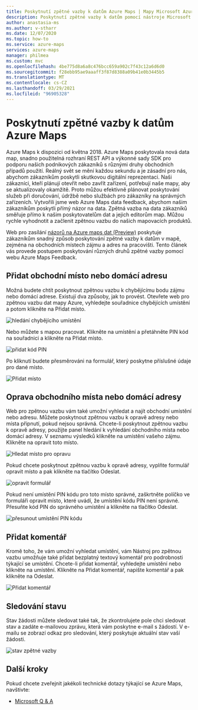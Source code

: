 ```yaml
---
title: Poskytnutí zpětné vazby k datům Azure Maps | Mapy Microsoft Azure
description: Poskytnutí zpětné vazby k datům pomocí nástroje Microsoft Azure Maps feedback tool.
author: anastasia-ms
ms.author: v-stharr
ms.date: 12/07/2020
ms.topic: how-to
ms.service: azure-maps
services: azure-maps
manager: philmea
ms.custom: mvc
ms.openlocfilehash: 4be775d8a6a8c476bcc659a902c7f43c12a6d6d0
ms.sourcegitcommit: f28ebb95ae9aaaff3f87d8388a09b41e0b3445b5
ms.translationtype: MT
ms.contentlocale: cs-CZ
ms.lasthandoff: 03/29/2021
ms.locfileid: "96905328"
---
```

# <a name="provide-data-feedback-to-azure-maps"></a>Poskytnutí zpětné vazby k datům Azure Maps

Azure Maps k dispozici od května 2018. Azure Maps poskytovala nová data map, snadno použitelná rozhraní REST API a výkonné sady SDK pro podporu našich podnikových zákazníků s různými druhy obchodních případů použití. Reálný svět se mění každou sekundu a je zásadní pro nás, abychom zákazníkům poskytli skutkovou digitální reprezentaci. Naši zákazníci, kteří plánují otevřít nebo zavřít zařízení, potřebují naše mapy, aby se aktualizovaly okamžitě. Proto můžou efektivně plánovat poskytování služeb při doručování, údržbě nebo službách pro zákazníky na správných zařízeních. Vytvořili jsme web Azure Maps data feedback, abychom našim zákazníkům poskytli přímý názor na data. Zpětná vazba na data zákazníků směřuje přímo k našim poskytovatelům dat a jejich editorům map. Můžou rychle vyhodnotit a začlenit zpětnou vazbu do našich mapovacích produktů.  

Web pro zasílání [názorů na Azure maps dat (Preview)](https://feedback.azuremaps.com) poskytuje zákazníkům snadný způsob poskytování zpětné vazby k datům v mapě, zejména na obchodních místech zájmu a adres na pracovišti. Tento článek vás provede postupem poskytování různých druhů zpětné vazby pomocí webu Azure Maps Feedback.

## <a name="add-a-business-place-or-a-residential-address"></a>Přidat obchodní místo nebo domácí adresu 

Možná budete chtít poskytnout zpětnou vazbu k chybějícímu bodu zájmu nebo domácí adrese. Existují dva způsoby, jak to provést. Otevřete web pro zpětnou vazbu dat mapy Azure, vyhledejte souřadnice chybějících umístění a potom klikněte na Přidat místo.

  ![hledání chybějícího umístění](./media/how-to-use-feedback-tool/search-poi.png)

Nebo můžete s mapou pracovat. Klikněte na umístění a přetáhněte PIN kód na souřadnici a klikněte na Přidat místo.

  ![přidat kód PIN](./media/how-to-use-feedback-tool/add-poi.png)

Po kliknutí budete přesměrováni na formulář, který poskytne příslušné údaje pro dané místo.

  ![Přidat místo](./media/how-to-use-feedback-tool/add-a-place.png)

## <a name="fix-a-business-place-or-a-residential-address"></a>Oprava obchodního místa nebo domácí adresy 

Web pro zpětnou vazbu vám také umožní vyhledat a najít obchodní umístění nebo adresu. Můžete poskytnout zpětnou vazbu k opravě adresy nebo místa připnutí, pokud nejsou správná. Chcete-li poskytnout zpětnou vazbu k opravě adresy, použijte panel hledání k vyhledání obchodního místa nebo domácí adresy. V seznamu výsledků klikněte na umístění vašeho zájmu. Klikněte na opravit toto místo.

  ![Hledat místo pro opravu](./media/how-to-use-feedback-tool/fix-place.png)

Pokud chcete poskytnout zpětnou vazbu k opravě adresy, vyplňte formulář opravit místo a pak klikněte na tlačítko Odeslat.

  ![opravit formulář](./media/how-to-use-feedback-tool/fix-form.png)

Pokud není umístění PIN kódu pro toto místo správné, zaškrtněte políčko ve formuláři opravit místo, které uvádí, že umístění kódu PIN není správné. Přesuňte kód PIN do správného umístění a klikněte na tlačítko Odeslat.

  ![přesunout umístění PIN kódu](./media/how-to-use-feedback-tool/move-pin.png)

## <a name="add-a-comment"></a>Přidat komentář 

Kromě toho, že vám umožní vyhledat umístění, vám Nástroj pro zpětnou vazbu umožňuje také přidat bezplatný textový komentář pro podrobnosti týkající se umístění. Chcete-li přidat komentář, vyhledejte umístění nebo klikněte na umístění. Klikněte na Přidat komentář, napište komentář a pak klikněte na Odeslat.

  ![Přidat komentář](./media/how-to-use-feedback-tool/add-comment.png)

## <a name="track-status"></a>Sledování stavu 

Stav žádosti můžete sledovat také tak, že zkontrolujete pole chci sledovat stav a zadáte e-mailovou zprávu, která vám poskytne e-mail s žádostí. V e-mailu se zobrazí odkaz pro sledování, který poskytuje aktuální stav vaší žádosti. 

  ![stav zpětné vazby](./media/how-to-use-feedback-tool/feedback-status.png)


## <a name="next-steps"></a>Další kroky

Pokud chcete zveřejnit jakékoli technické dotazy týkající se Azure Maps, navštivte:

* [Microsoft Q & A](/answers/topics/azure-maps.html)